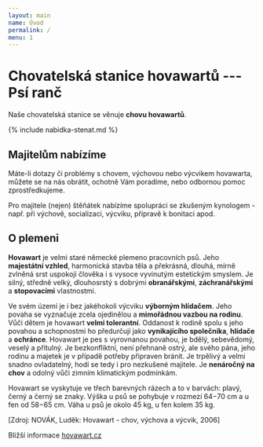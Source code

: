 ```yaml
---
layout: main
name: Úvod
permalink: /
menu: 1
---
```


# Chovatelská stanice hovawartů --- Psí&nbsp;ranč
Naše chovatelská stanice se věnuje **chovu hovawartů**.

{% include nabidka-stenat.md %}

## Majitelům nabízíme

Máte-li dotazy či problémy s chovem, výchovou nebo výcvikem hovawarta, můžete se na nás obrátit, ochotně Vám poradíme, nebo odbornou pomoc zprostředkujeme.

Pro majitele (nejen) štěňátek nabízíme spolupráci se zkušeným kynologem - např. při výchově, socializaci, výcviku, přípravě k bonitaci apod.

## O plemeni
**Hovawart** je velmi staré německé plemeno pracovních psů. Jeho **majestátní vzhled**, harmonická stavba těla a překrásná, dlouhá, mírně zvlněná srst uspokojí člověka i s vysoce vyvinutým estetickým smyslem. Je silný, středně velký, dlouhosrstý s dobrými **obranářskými**, **záchranářskými** a **stopovacími** vlastnostmi.

<!-- <r:snippet name="fb_page_like"/> -->
<!-- <r:content part="fotky"/> -->

Ve svém území je i bez jakéhokoli výcviku **výborným hlídačem**. Jeho povaha se vyznačuje zcela ojedinělou a **mimořádnou vazbou na rodinu**. Vůči dětem je hovawart **velmi tolerantní**. Oddanost k rodině spolu s jeho povahou a schopnostmi ho předurčují jako **vynikajícího společníka**, **hlídače** a **ochránce**. Hovawart je pes s vyrovnanou povahou, je bdělý, sebevědomý, veselý a přítulný. Je bezkonfliktní, není přehnaně ostrý, ale svého pána, jeho rodinu a majetek je v případě potřeby připraven bránit. Je trpělivý a velmi snadno ovladatelný, hodí se tedy i pro nezkušené majitele.
Je **nenáročný na chov** a odolný vůči zimním klimatickým  podmínkám.
<!-- <r:content part="fotky2"/> -->

Hovawart se vyskytuje ve třech barevných rázech a to v barvách: plavý, černý a černý se znaky. Výška u psů se pohybuje v rozmezí 64−70 cm a u fen od 58−65 cm. Váha  u psů je  okolo 45 kg, u fen kolem 35 kg.

\[Zdroj: NOVÁK, Luděk: Hovawart - chov, výchova a výcvik, 2006\]

Bližší informace [hovawart.cz](http://www.hovawart.cz/hovawart/)
